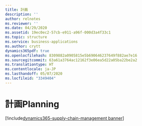 ```yaml
---
title: 計画
description: ''
author: relnotes
ms.reviewer: ''
ms.date: 04/29/2020
ms.assetid: 19ec0ec2-57cb-e911-a96f-000d3a4f33c1
ms.topic: structure
ms.service: business-applications
ms.author: crytt
dynamics365pdf: true
ms.openlocfilehash: 8309882a0905815e5b690646237649f882ae7e16
ms.sourcegitcommit: 63a61a3764ac12162f3e06ea5d22a05ba22be2a2
ms.translationtype: HT
ms.contentlocale: ja-JP
ms.lasthandoff: 05/07/2020
ms.locfileid: "3349404"
---
```

# <a name="planning"></a><span data-ttu-id="144aa-102">計画</span><span class="sxs-lookup"><span data-stu-id="144aa-102">Planning</span></span>

[!include[dynamics365-supply-chain-management banner](../includes/dynamics365-supply-chain-management.md)]

<!--structure start-->

<!--structure end-->



